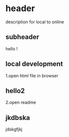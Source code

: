 # header
   
description for local to online

## subheader

hello !

## local development

1.open html file in browser 

## hello2 
 
2.open readme


## jkdbska

jdskgfjkj